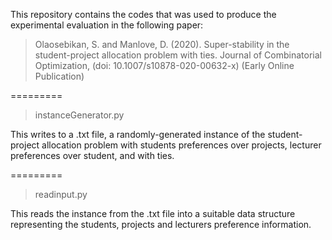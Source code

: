 This repository contains the codes that was used to produce the experimental evaluation in the following paper:

> Olaosebikan, S. and Manlove, D. (2020). Super-stability in the student-project allocation problem with ties. 
Journal of Combinatorial Optimization, (doi: 10.1007/s10878-020-00632-x) (Early Online Publication)

=========

> instanceGenerator.py

This writes to a .txt file, a randomly-generated instance of the student-project allocation problem with students preferences over projects, lecturer preferences over student, and with ties.

=========

> readinput.py

This reads the instance from the .txt file into a suitable data structure representing the students, projects and lecturers preference information.

